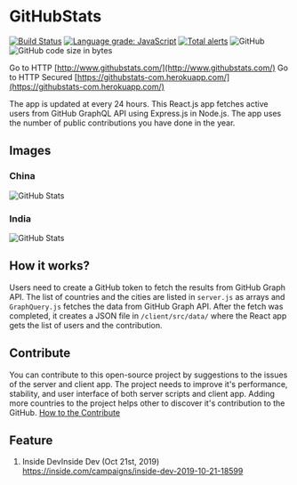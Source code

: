 # GitHubStats
[![Build Status](https://travis-ci.org/gayanvoice/GitHubStats.svg?branch=master)](https://travis-ci.org/gayanvoice/GitHubStats)
[![Language grade: JavaScript](https://img.shields.io/lgtm/grade/javascript/g/gayanvoice/GitHubStats.svg?logo=lgtm&logoWidth=18)](https://lgtm.com/projects/g/gayanvoice/GitHubStats/context:javascript)
[![Total alerts](https://img.shields.io/lgtm/alerts/g/gayanvoice/GitHubStats.svg?logo=lgtm&logoWidth=18)](https://lgtm.com/projects/g/gayanvoice/GitHubStats/alerts/)
![GitHub](https://img.shields.io/github/license/gayanvoice/GitHubStats)
![GitHub code size in bytes](https://img.shields.io/github/languages/code-size/gayanvoice/GitHubStats)

Go to HTTP [http://www.githubstats.com/](http://www.githubstats.com/)
Go to HTTP Secured [https://githubstats-com.herokuapp.com/](https://githubstats-com.herokuapp.com/)

The app is updated at every 24 hours. This React.js app fetches active users from GitHub GraphQL API using Express.js in Node.js. The app uses the number of public contributions
you have done in the year.

## Images
### China
![GitHub Stats](https://raw.githubusercontent.com/gayanvoice/GitHubStats/images/githubstatscom-screenshot-1.PNG "githubstats.com screenshots")
### India
![GitHub Stats](https://raw.githubusercontent.com/gayanvoice/githubstats/images/githubstats-screenshot-2.PNG "githubstats.com screenshots")

## How it works?
Users need to create a GitHub token to fetch the results from GitHub Graph API. The list of countries and the cities are listed in `server.js` as arrays and `GraphQuery.js` fetches the data from GitHub Graph API. After the fetch was completed, it creates a JSON file in `/client/src/data/` where the React app gets the list of users and the contribution.

## Contribute
You can contribute to this open-source project by suggestions to the issues of the server and client app. The project needs to improve it's performance, stability, and user interface of both server scripts and client app. Adding more countries to the project helps other to discover it's contribution to the GitHub. [How to the Contribute](https://github.com/gayanvoice/githubstats/blob/master/CONTRIBUTING.md)

## Feature
1. Inside DevInside Dev (Oct 21st, 2019) https://inside.com/campaigns/inside-dev-2019-10-21-18599
